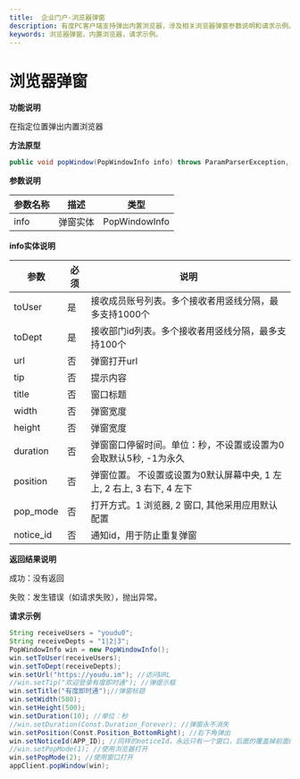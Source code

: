 ```yaml
---
title:  企业门户-浏览器弹窗
description: 有度PC客户端支持弹出内置浏览器，涉及相关浏览器弹窗参数说明和请求示例。
keywords: 浏览器弹窗，内置浏览器，请求示例。
---
```


# 浏览器弹窗

**功能说明**

在指定位置弹出内置浏览器

**方法原型**

```java
public void popWindow(PopWindowInfo info) throws ParamParserException, AESCryptoException, HttpRequestException;
```

**参数说明**

| 参数名称 | 描述     | 类型          |
| -------- | -------- | ------------- |
| info     | 弹窗实体 | PopWindowInfo |

**info实体说明**

| 参数      | 必须 | 说明                                                         |
| --------- | ---- | ------------------------------------------------------------ |
| toUser    | 是   | 接收成员账号列表。多个接收者用竖线分隔，最多支持1000个       |
| toDept    | 是   | 接收部门id列表。多个接收者用竖线分隔，最多支持100个          |
| url       | 否   | 弹窗打开url                                                  |
| tip       | 否   | 提示内容                                                     |
| title     | 否   | 窗口标题                                                     |
| width     | 否   | 弹窗宽度                                                     |
| height    | 否   | 弹窗宽度                                                     |
| duration  | 否   | 弹窗窗口停留时间。单位：秒，不设置或设置为0会取默认5秒, -1为永久 |
| position  | 否   | 弹窗位置。 不设置或设置为0默认屏幕中央, 1 左上, 2 右上, 3 右下, 4 左下 |
| pop_mode  | 否   | 打开方式。1 浏览器, 2 窗口, 其他采用应用默认配置             |
| notice_id | 否   | 通知id，用于防止重复弹窗                                     |

**返回结果说明**

成功：没有返回

失败：发生错误（如请求失败），抛出异常。

**请求示例**

```java
String receiveUsers = "youdu0";
String receiveDepts = "1|2|3";
PopWindowInfo win = new PopWindowInfo();
win.setToUser(receiveUsers);
win.setToDept(receiveDepts);
win.setUrl("https://youdu.im"); //访问URL
//win.setTip("欢迎登录有度即时通"); //弹提示框
win.setTitle("有度即时通");//弹窗标题
win.setWidth(500);
win.setHeight(500);
win.setDuration(10); //单位：秒
//win.setDuration(Const.Duration_Forever); //弹窗永不消失
win.setPosition(Const.Position_BottomRight); //右下角弹出
win.setNoticeId(APP_ID); //同样的noticeId，永远只有一个窗口，后面的覆盖掉前面的
//win.setPopMode(1); //使用浏览器打开
win.setPopMode(2); //使用窗口打开
appClient.popWindow(win);
```
